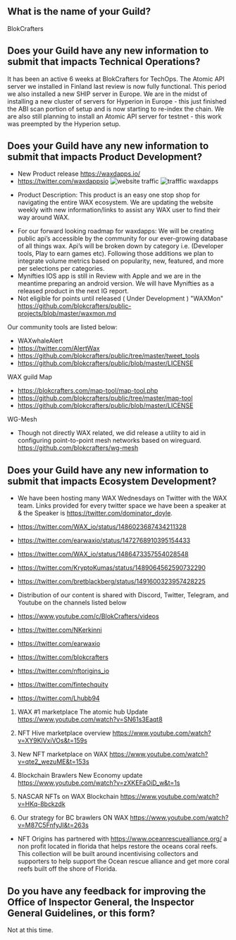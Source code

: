 ## What is the name of your Guild?
BlokCrafters

## Does your Guild have any new information to submit that impacts Technical Operations?

It has been an active 6 weeks at BlokCrafters for TechOps.  The Atomic API server we installed in Finland
last review is now fully functional.  This period we also installed a new SHIP server in Europe.
We are in the midst of installing a new cluster of servers for Hyperion in Europe - this just finished the
ABI scan portion of setup and is now starting to re-index the chain.  We are also still planning to
install an Atomic API server for testnet - this work was preempted by the Hyperion setup.

## Does your Guild have any new information to submit that impacts Product Development?

+ New Product release https://waxdapps.io/
+ https://twitter.com/waxdappsio
![website traffic](https://user-images.githubusercontent.com/66744244/156070504-e5f9d7b4-18db-480c-b4b3-f233eb7290d4.jpg)
![trafffic waxdapps](https://user-images.githubusercontent.com/66744244/156070516-931e0f8d-7cf0-4727-af2e-521f5b5946e8.jpg)


- Product Description: This product is an easy one stop shop for navigating the entire WAX ecosystem. We are updating the website weekly with new information/links to assist any WAX user to find their way around WAX.
+ For our forward looking roadmap for waxdapps: We will be creating public api’s accessible by the community for our ever-growing database of all things wax. Api’s will be broken down by category i.e. (Developer tools, Play to earn games etc). Following those additions we plan to integrate volume metrics based on popularity, new, featured, and more per selections per categories.
+ Mynifties IOS app is still in Review with Apple and we are in the meantime preparing an android version. We will have Mynifties as a released product in the next IG report.
+ Not eligible for points until released ( Under Development ) "WAXMon"
https://github.com/blokcrafters/public-projects/blob/master/waxmon.md

 Our community tools are listed below:
+ WAXwhaleAlert
+ https://twitter.com/AlertWax
+ https://github.com/blokcrafters/public/tree/master/tweet_tools
+ https://github.com/blokcrafters/public/blob/master/LICENSE

WAX guild Map
+ https://blokcrafters.com/map-tool/map-tool.php
+ https://github.com/blokcrafters/public/tree/master/map-tool
+ https://github.com/blokcrafters/public/blob/master/LICENSE

WG-Mesh
+ Though not directly WAX related, we did release a utility to aid in configuring point-to-point mesh networks based on wireguard.
https://github.com/blokcrafters/wg-mesh


## Does your Guild have any new information to submit that impacts Ecosystem Development?

+ We have been hosting many WAX Wednesdays on Twitter with the WAX team. Links provided for every twitter space we have been a speaker at & the Speaker is https://twitter.com/dominator_doyle.
+ https://twitter.com/WAX_io/status/1486023687434211328
+ https://twitter.com/earwaxio/status/1472768910395154433
+ https://twitter.com/WAX_io/status/1486473357554028548
+ https://twitter.com/KryptoKumas/status/1489064562590732290
+ https://twitter.com/bretblackberg/status/1491600323957428225

+ Distribution of our content is shared with Discord, Twitter, Telegram, and Youtube on the channels listed below
+ https://www.youtube.com/c/BlokCrafters/videos
+ https://twitter.com/NKerkinni
+ https://twitter.com/earwaxio
+ https://twitter.com/blokcrafters
+ https://twitter.com/nftorigins_io
+ https://twitter.com/fintechquity
+ https://twitter.com/Lhubb94 

1. WAX #1 marketplace The atomic hub Update 
https://www.youtube.com/watch?v=SN61s3Eaqt8

2. NFT Hive marketplace overview
https://www.youtube.com/watch?v=XY9KlVxiVOs&t=159s

3. New NFT marketplace on WAX
https://www.youtube.com/watch?v=qte2_wezuME&t=153s

4. Blockchain Brawlers New Economy update
https://www.youtube.com/watch?v=zXKEFaOiD_w&t=1s

5. NASCAR NFTs on WAX Blockchain
https://www.youtube.com/watch?v=HKq-8bckzdk

6. Our strategy for BC brawlers ON WAX
https://www.youtube.com/watch?v=M87C5FnfyJI&t=263s

+ NFT Origins has partnered with https://www.oceanrescuealliance.org/ a non profit located in florida that helps restore the oceans coral reefs. This collection will be built around incentivising collectors and supporters to help support the Ocean rescue alliance and get more coral reefs built off the shore of Florida.

## Do you have any feedback for improving the Office of Inspector General, the Inspector General Guidelines, or this form?

Not at this time.
